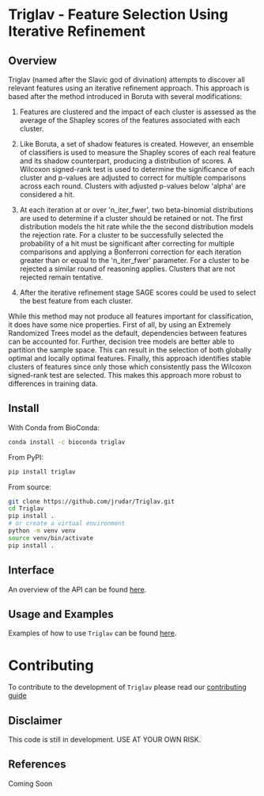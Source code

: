 # Triglav - Feature Selection Using Iterative Refinement

## Overview

Triglav (named after the Slavic god of divination) attempts to discover
all relevant features using an iterative refinement approach. This
approach is based after the method introduced in Boruta with several
modifications:

1) Features are clustered and the impact of each cluster is assessed as
   the average of the Shapley scores of the features associated with
   each cluster.

2) Like Boruta, a set of shadow features is created. However, an ensemble
   of classifiers is used to measure the Shapley scores of each real feature 
   and its shadow counterpart, producing a distribution of scores. A Wilcoxon 
   signed-rank test is used to determine the significance of each cluster
   and p-values are adjusted to correct for multiple comparisons across each 
   round. Clusters with adjusted p-values below 'alpha' are considered a hit.

3) At each iteration at or over 'n_iter_fwer', two beta-binomial distributions 
   are used to determine if a cluster should be retained or not. The first
   distribution models the hit rate while the the second distribution models 
   the rejection rate. For a cluster to be successfully selected the probability 
   of a hit must be significant after correcting for multiple comparisons and
   applying a Bonferroni correction for each iteration greater than or equal
   to the 'n_iter_fwer' parameter. For a cluster to be rejected a similar round
   of reasoning applies. Clusters that are not rejected remain tentative.

4) After the iterative refinement stage SAGE scores could be used to select
   the best feature from each cluster.

While this method may not produce all features important for classification,
it does have some nice properties. First of all, by using an Extremely 
Randomized Trees model as the default, dependencies between features can be 
accounted for. Further, decision tree models are better able to partition 
the sample space. This can result in the selection of both globally optimal
and locally optimal features. Finally, this approach identifies stable clusters of 
features since only those which consistently pass the Wilcoxon signed-rank test 
are selected. This makes this approach more robust to differences in training
data.

## Install

With Conda from BioConda:

```bash
conda install -c bioconda triglav
```

From PyPI:

```bash
pip install triglav
```

From source:

```bash
git clone https://github.com/jrudar/Triglav.git
cd Triglav
pip install .
# or create a virtual environment
python -m venv venv
source venv/bin/activate
pip install .
```

## Interface

An overview of the API can be found [here](docs/API.md).

## Usage and Examples

Examples of how to use `Triglav` can be found [here](notebooks/README.md).

# Contributing

To contribute to the development of `Triglav` please read our [contributing guide](docs/CONTRIBUTING.md)

## Disclaimer

This code is still in development. USE AT YOUR OWN RISK.

## References

Coming Soon

